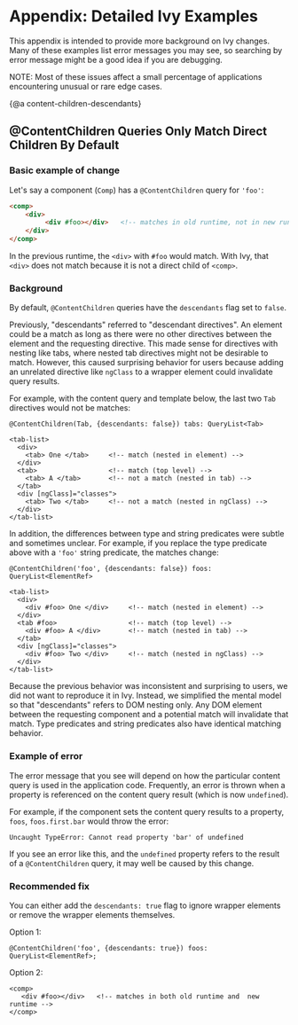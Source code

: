 # Appendix: Detailed Ivy Examples

This appendix is intended to provide more background on Ivy changes. Many of these examples list error messages you may see, so searching by error message might be a good idea if you are debugging.

<div class="alert is-critical">
NOTE: Most of these issues affect a small percentage of applications encountering unusual or rare edge cases.
</div>


{@a content-children-descendants}
## @ContentChildren Queries Only Match Direct Children By Default


### Basic example of change 

Let's say a component (`Comp`) has a `@ContentChildren` query for `'foo'`:

```html
<comp>
    <div>
         <div #foo></div>   <!-- matches in old runtime, not in new runtime -->
    </div>
</comp>
```

In the previous runtime, the `<div>` with `#foo` would match. 
With Ivy, that `<div>` does not match because it is not a direct child of `<comp>`.


### Background

By default, `@ContentChildren` queries have the `descendants` flag set to `false`. 

Previously, "descendants" referred to "descendant directives". 
An element could be a match as long as there were no other directives between the element and the requesting directive.
This made sense for directives with nesting like tabs, where nested tab directives might not be desirable to match.
However, this caused surprising behavior for users because adding an unrelated directive like `ngClass` to a wrapper element could invalidate query results.

For example, with the content query and template below, the last two `Tab` directives would not be matches:

```
@ContentChildren(Tab, {descendants: false}) tabs: QueryList<Tab>
```

```
<tab-list>
  <div>
    <tab> One </tab>     <!-- match (nested in element) -->
  </div>
  <tab>                  <!-- match (top level) -->
    <tab> A </tab>       <!-- not a match (nested in tab) -->
  </tab>  
  <div [ngClass]="classes">
    <tab> Two </tab>     <!-- not a match (nested in ngClass) -->
  </div>
</tab-list>
```

In addition, the differences between type and string predicates were subtle and sometimes unclear.
For example, if you replace the type predicate above with a `'foo'` string predicate, the matches change:

```
@ContentChildren('foo', {descendants: false}) foos: QueryList<ElementRef>
```

```
<tab-list>
  <div>
    <div #foo> One </div>     <!-- match (nested in element) -->
  </div>
  <tab #foo>                  <!-- match (top level) -->
    <div #foo> A </div>       <!-- match (nested in tab) -->
  </tab>  
  <div [ngClass]="classes">
    <div #foo> Two </div>     <!-- match (nested in ngClass) -->
  </div>
</tab-list>
```

Because the previous behavior was inconsistent and surprising to users, we did not want to reproduce it in Ivy.
Instead, we simplified the mental model so that "descendants" refers to DOM nesting only. 
Any DOM element between the requesting component and a potential match will invalidate that match.
Type predicates and string predicates also have identical matching behavior.


### Example of error

The error message that you see will depend on how the particular content query is used in the application code.
Frequently, an error is thrown when a property is referenced on the content query result (which is now `undefined`). 

For example, if the component sets the content query results to a property, `foos`, `foos.first.bar` would throw the error:

```
Uncaught TypeError: Cannot read property 'bar' of undefined
```

If you see an error like this, and the `undefined` property refers to the result of a `@ContentChildren` query, it may well be caused by this change. 


### Recommended fix

You can either add the `descendants: true` flag to ignore wrapper elements or remove the wrapper elements themselves.

Option 1: 
```
@ContentChildren('foo', {descendants: true}) foos: QueryList<ElementRef>;
```

Option 2: 
```
<comp>
   <div #foo></div>   <!-- matches in both old runtime and  new runtime -->
</comp>
```